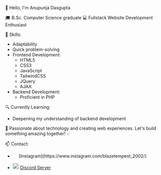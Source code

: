 👋 Hello, I'm Anupunja Dasgupta

🎓 B.Sc. Computer Science graduate
💻 Fullstack Website Development Enthusiast

🌟 Skills:
- Adaptability
- Quick problem-solving
- Frontend Development:
  - HTML5
  - CSS3
  - JavaScript
  - TailwindCSS
  - JQuery
  - AJAX
- Backend Development: 
  - Proficient in PHP

🔍 Currently Learning:
- Deepening my understanding of backend development

🚀 Passionate about technology and creating web experiences. Let's build something amazing together! 💡

📫 Contact:
- <p><img src="https://cdn2.iconfinder.com/data/icons/social-media-2285/512/1_Instagram_colored_svg_1-512.png" width="16"> [Instagram](https://www.instagram.com/blazetempest_2002/)</p>
- <img src="https://cdn3.iconfinder.com/data/icons/social-network-flat-3/100/Discord-256.png" width="20"> [Discord Server](https://discord.gg/Z6gq6wz8NF)
